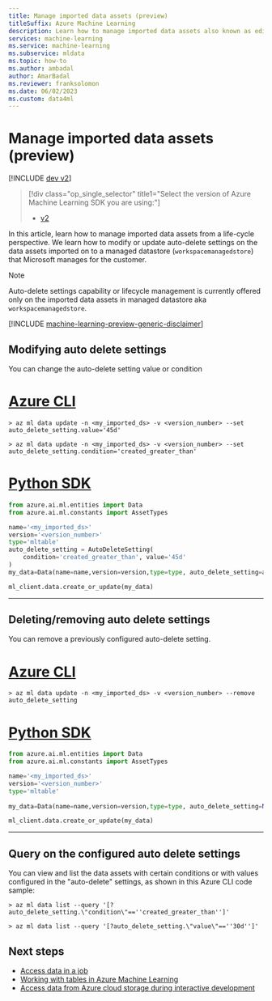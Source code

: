 ```yaml
---
title: Manage imported data assets (preview)
titleSuffix: Azure Machine Learning
description: Learn how to manage imported data assets also known as edit auto-deletion.
services: machine-learning
ms.service: machine-learning
ms.subservice: mldata
ms.topic: how-to
ms.author: ambadal
author: AmarBadal
ms.reviewer: franksolomon
ms.date: 06/02/2023
ms.custom: data4ml
---
```


# Manage imported data assets (preview)
[!INCLUDE [dev v2](../../includes/machine-learning-dev-v2.md)]

> [!div class="op_single_selector" title1="Select the version of Azure Machine Learning SDK you are using:"]
> * [v2](how-to-import-data-assets.md)

In this article, learn how to manage imported data assets from a life-cycle perspective. We learn how to modify or update auto-delete settings on the data assets imported on to a managed datastore (`workspacemanagedstore`) that Microsoft manages for the customer.

> [!NOTE]
> Auto-delete settings capability or lifecycle management is currently offered only on the imported data assets in managed datastore aka `workspacemanagedstore`.

[!INCLUDE [machine-learning-preview-generic-disclaimer](../../includes/machine-learning-preview-generic-disclaimer.md)]

## Modifying auto delete settings

You can change the auto-delete setting value or condition
# [Azure CLI](#tab/cli)

```cli
> az ml data update -n <my_imported_ds> -v <version_number> --set auto_delete_setting.value='45d'

> az ml data update -n <my_imported_ds> -v <version_number> --set auto_delete_setting.condition='created_greater_than'

```

# [Python SDK](#tab/Python-SDK)
```python
from azure.ai.ml.entities import Data 
from azure.ai.ml.constants import AssetTypes 

name='<my_imported_ds>'
version='<version_number>'
type='mltable'
auto_delete_setting = AutoDeleteSetting(
    condition='created_greater_than', value='45d'
) 
my_data=Data(name=name,version=version,type=type, auto_delete_setting=auto_delete_setting)

ml_client.data.create_or_update(my_data) 

```

---

## Deleting/removing auto delete settings

You can remove a previously configured auto-delete setting.

# [Azure CLI](#tab/cli)

```cli
> az ml data update -n <my_imported_ds> -v <version_number> --remove auto_delete_setting

```

# [Python SDK](#tab/Python-SDK)
```python
from azure.ai.ml.entities import Data 
from azure.ai.ml.constants import AssetTypes 

name='<my_imported_ds>'
version='<version_number>'
type='mltable'
 
my_data=Data(name=name,version=version,type=type, auto_delete_setting=None)

ml_client.data.create_or_update(my_data) 

```

---

## Query on the configured auto delete settings

You can view and list the data assets with certain conditions or with values configured in the "auto-delete" settings, as shown in this Azure CLI code sample:

```cli
> az ml data list --query '[?auto_delete_setting.\"condition\"==''created_greater_than'']'

> az ml data list --query '[?auto_delete_setting.\"value\"==''30d'']'
```

## Next steps

- [Access data in a job](how-to-read-write-data-v2.md#access-data-in-a-job)
- [Working with tables in Azure Machine Learning](how-to-mltable.md)
- [Access data from Azure cloud storage during interactive development](how-to-access-data-interactive.md)
